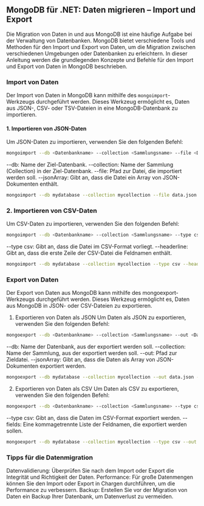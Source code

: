 ## MongoDB für .NET: Daten migrieren – Import und Export

Die Migration von Daten in und aus MongoDB ist eine häufige Aufgabe bei der Verwaltung von Datenbanken. MongoDB bietet verschiedene Tools und Methoden für den Import und Export von Daten, um die Migration zwischen verschiedenen Umgebungen oder Datenbanken zu erleichtern. In dieser Anleitung werden die grundlegenden Konzepte und Befehle für den Import und Export von Daten in MongoDB beschrieben.

### Import von Daten

Der Import von Daten in MongoDB kann mithilfe des `mongoimport`-Werkzeugs durchgeführt werden. Dieses Werkzeug ermöglicht es, Daten aus JSON-, CSV- oder TSV-Dateien in eine MongoDB-Datenbank zu importieren.

#### 1. Importieren von JSON-Daten

Um JSON-Daten zu importieren, verwenden Sie den folgenden Befehl:

```bash
mongoimport --db <Datenbankname> --collection <Sammlungsname> --file <Dateipfad> --jsonArray
```
--db: Name der Ziel-Datenbank.
--collection: Name der Sammlung (Collection) in der Ziel-Datenbank.
--file: Pfad zur Datei, die importiert werden soll.
--jsonArray: Gibt an, dass die Datei ein Array von JSON-Dokumenten enthält.

```bash
mongoimport --db mydatabase --collection mycollection --file data.json --jsonArray

```
### 2. Importieren von CSV-Daten
Um CSV-Daten zu importieren, verwenden Sie den folgenden Befehl:

```bash
mongoimport --db <Datenbankname> --collection <Sammlungsname> --type csv --headerline --file <Dateipfad>

```
--type csv: Gibt an, dass die Datei im CSV-Format vorliegt.
--headerline: Gibt an, dass die erste Zeile der CSV-Datei die Feldnamen enthält.

```bash
mongoimport --db mydatabase --collection mycollection --type csv --headerline --file data.csv
```

### Export von Daten
Der Export von Daten aus MongoDB kann mithilfe des mongoexport-Werkzeugs durchgeführt werden. Dieses Werkzeug ermöglicht es, Daten aus MongoDB in JSON- oder CSV-Dateien zu exportieren.

1. Exportieren von Daten als JSON
Um Daten als JSON zu exportieren, verwenden Sie den folgenden Befehl:

```bash
mongoexport --db <Datenbankname> --collection <Sammlungsname> --out <Dateipfad> --jsonArray

```

--db: Name der Datenbank, aus der exportiert werden soll.
--collection: Name der Sammlung, aus der exportiert werden soll.
--out: Pfad zur Zieldatei.
--jsonArray: Gibt an, dass die Daten als Array von JSON-Dokumenten exportiert werden.


```bash
mongoexport --db mydatabase --collection mycollection --out data.json --jsonArray


```

2. Exportieren von Daten als CSV
Um Daten als CSV zu exportieren, verwenden Sie den folgenden Befehl:

```bash
mongoexport --db <Datenbankname> --collection <Sammlungsname> --type csv --out <Dateipfad> --fields <Feldnamen>


```

--type csv: Gibt an, dass die Daten im CSV-Format exportiert werden.
--fields: Eine kommagetrennte Liste der Feldnamen, die exportiert werden sollen.

```bash
mongoexport --db mydatabase --collection mycollection --type csv --out data.csv --fields name,age,address

```

### Tipps für die Datenmigration
Datenvalidierung: Überprüfen Sie nach dem Import oder Export die Integrität und Richtigkeit der Daten.
Performance: Für große Datenmengen können Sie den Import oder Export in Chargen durchführen, um die Performance zu verbessern.
Backup: Erstellen Sie vor der Migration von Daten ein Backup Ihrer Datenbank, um Datenverlust zu vermeiden.